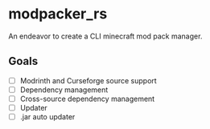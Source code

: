 # modpacker_rs
An endeavor to create a CLI minecraft mod pack manager.

## Goals
- [ ] Modrinth and Curseforge source support
- [ ] Dependency management
- [ ] Cross-source dependency management
- [ ] Updater
- [ ] .jar auto updater